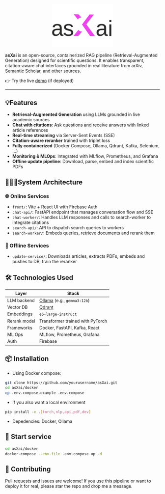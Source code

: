 <div align="center">
  <img src="./front/public/asXai_logo_black.svg" alt="asXai Logo" width="200" />
</div>

**asXai** is an open-source, containerized RAG pipeline (Retrieval-Augmented Generation) designed for scientific questions. It enables transparent, citation-aware chat interfaces grounded in real literature from arXiv, Semantic Scholar, and other sources.

👉 Try the live [demo](https://goose-beloved-kit.ngrok-free.app) (if deployed)

---

## 💡Features

- **Retrieval-Augmented Generation** using LLMs grounded in live academic sources
- **Chat with citations**: Ask questions and receive answers with linked article references
- **Real-time streaming** via Server-Sent Events (SSE)
- **Citation-aware reranker** trained with triplet loss
- **Fully containerized** (Docker Compose, Ollama, Qdrant, Kafka, Selenium, ...)
- **Monitoring & MLOps**: Integrated with MLflow, Prometheus, and Grafana
- **Offline update pipeline**: Download, parse, embed and index scientific PDFs


## 👷🏻‍♀️System Architecture

### 🌐 Online Services

- `front/`: Vite + React UI with Firebase Auth
- `chat-api/`: FastAPI endpoint that manages conversation flow and SSE
- `chat-worker/`: Handles LLM responses and calls to search-worker to integrate citations
- `search-api/`: API to dispatch search queries to workers
- `search-worker/`: Embeds queries, retrieve documents and rerank them

### 🦖 Offline Services

- `update-service/`: Downloads articles, extracts PDFs, embeds and pushes to DB, train the reranker


## 🛠️ Technologies Used

| Layer         | Stack                                                   |
|---------------|---------------------------------------------------------|
| LLM backend   | [Ollama](https://ollama.com/) (e.g., `gemma3:12b`)       |
| Vector DB     | [Qdrant](https://qdrant.tech/)                          |
| Embeddings    | `e5-large-instruct`                                     |
| Rerank model  | Transformer trained with PyTorch                        |
| Frameworks    | Docker, FastAPI, Kafka, React                           |
| ML Ops        | MLflow, Prometheus, Grafana                             |
| Auth          | Firebase                                                |


## 📦 Installation

- Using Docker compose:
```bash
git clone https://github.com/yourusername/asXai.git
cd asXai/docker
cp .env.compose.example .env.compose
```
- If you also want a local environment
```bash
pip install -e .[torch,nlp,api,pdf,dev]
```

- Depedencies: Docker, Ollama


## 🚀 Start service

```bash
cd asXai/docker
docker-compose --env-file .env.compose up -d
```

## 🤝 Contributing
Pull requests and issues are welcome!
If you use this pipeline or want to deploy it for real, please star the repo and drop me a message.
